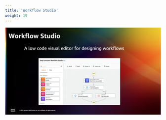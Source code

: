 ```yaml
---
title: 'Workflow Studio'
weight: 19
---
```


![Workflow studio](/static/img/intro/workflow-studio.png)
